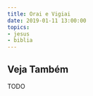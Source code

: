 ```yaml
---
title: Orai e Vigiai
date: 2019-01-11 13:00:00
topics: 
- jesus
- biblia
---
```


## Veja Também
TODO

